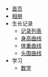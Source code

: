- [首页](/zh-cn/README '首页')
- [相册](zh-cn/albums/README)
- 生长记录
  - [记录列表](zh-cn/statistics/recordList)
  - [身高曲线](zh-cn/statistics/height)
  - [体重曲线](zh-cn/statistics/weight)
  - [头围曲线](zh-cn/statistics/head)
- 学习
  - [数学](zh-cn/math/primary)
